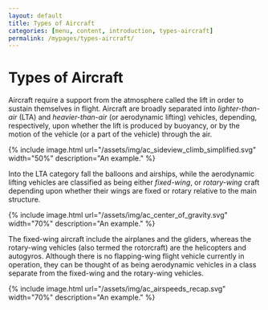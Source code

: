 ```yaml
---
layout: default
title: Types of Aircraft
categories: [menu, content, introduction, types-aircraft]
permalink: /mypages/types-aircraft/
---
```


# Types of Aircraft

Aircraft require a support from the atmosphere called the lift in order to sustain
themselves in flight. Aircraft are broadly separated into
*lighter-than-air* (LTA) and *heavier-than-air* (or aerodynamic lifting) vehicles, depending,
respectively, upon whether the lift is produced by buoyancy, or by the motion of
the vehicle (or a part of the vehicle) through the air.

{% include image.html
  url="/assets/img/ac_sideview_climb_simplified.svg"
  width="50%"
  description="An example."
  %}

Into the LTA category fall the
balloons and airships, while the aerodynamic lifting vehicles are classified as being
either *fixed-wing*, or *rotary-wing* craft depending upon whether their wings are fixed
or rotary relative to the main structure.

{% include image.html
  url="/assets/img/ac_center_of_gravity.svg"
  width="70%"
  description="An example."
  %}

The fixed-wing aircraft include the airplanes
and the gliders, whereas the rotary-wing vehicles (also termed the rotorcraft) are
the helicopters and autogyros. Although there is no flapping-wing flight vehicle
currently in operation, they can be thought of as being aerodynamic vehicles in a
class separate from the fixed-wing and the rotary-wing vehicles.

{% include image.html
  url="/assets/img/ac_airspeeds_recap.svg"
  width="70%"
  description="An example."
  %}
